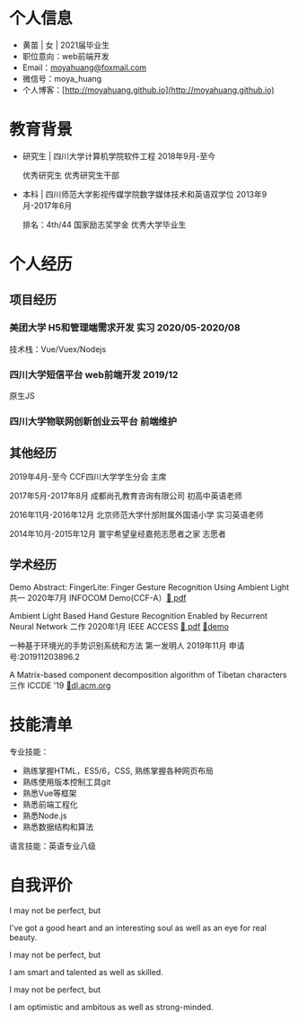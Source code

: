 # 个人信息

- 黄苗 | 女 | 2021届毕业生
- 职位意向：web前端开发
- Email：moyahuang@foxmail.com 
- 微信号：moya_huang
- 个人博客：[http://moyahuang.github.io](http://moyahuang.github.io)

# 教育背景

 - 研究生 | 四川大学计算机学院软件工程 2018年9月-至今
 
   优秀研究生 优秀研究生干部

 - 本科 | 四川师范大学影视传媒学院数字媒体技术和英语双学位 2013年9月-2017年6月

   排名：4th/44 国家励志奖学金 优秀大学毕业生


# 个人经历

## 项目经历 
### 美团大学 H5和管理端需求开发 实习 2020/05-2020/08

技术栈：Vue/Vuex/Nodejs

### 四川大学短信平台 web前端开发 2019/12

原生JS

### 四川大学物联网创新创业云平台 前端维护


  ## 其他经历

2019年4月-至今 CCF四川大学学生分会 主席 

2017年5月-2017年8月 成都尚孔教育咨询有限公司 初高中英语老师

2016年11月-2016年12月 北京师范大学什邡附属外国语小学 实习英语老师

2014年10月-2015年12月 寰宇希望皇经嘉苑志愿者之家 志愿者



## 学术经历 
Demo Abstract: FingerLite: Finger Gesture Recognition Using Ambient Light 共一 2020年7月 INFOCOM Demo(CCF-A）[:page_facing_up: pdf](https://ieeexplore.ieee.org/document/9163016)

Ambient Light Based Hand Gesture Recognition Enabled by Recurrent Neural Network 二作 2020年1月 IEEE ACCESS [:page_facing_up: pdf](https://ieeexplore.ieee.org/abstract/document/8947919) [:movie_camera:demo](https://www.bilibili.com/video/av81434066)

一种基于环境光的手势识别系统和方法 第一发明人 2019年11月 申请号:201911203896.2

A Matrix-based component decomposition algorithm of Tibetan characters 三作 ICCDE '19 [🔗dl.acm.org](https://dl.acm.org/doi/abs/10.1145/3330530.3330540)


# 技能清单

专业技能：

- 熟练掌握HTML，ES5/6，CSS, 熟练掌握各种网页布局
- 熟练使用版本控制工具git
- 熟悉Vue等框架
- 熟悉前端工程化
- 熟悉Node.js
- 熟悉数据结构和算法

语言技能：英语专业八级
      
# 自我评价

I may not be perfect, but 

I've got a good heart and an interesting soul as well as an eye for real beauty.

I may not be perfect, but

I am smart and talented as well as  skilled.

I may not be perfect, but

I am optimistic and ambitous as well as strong-minded.
